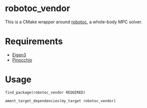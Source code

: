 # robotoc_vendor
This is a CMake wrapper around [robotoc](https://github.com/mayataka/robotoc), a whole-body MPC solver.

# Requirements
- [Eigen3](http://eigen.tuxfamily.org/index.php?title=Main_Page)
- [Pinocchio](https://github.com/stack-of-tasks/pinocchio)

# Usage
```
find_package(robotoc_vendor REQUIRED)

ament_target_dependencies(my_target robotoc_vendor)
```
